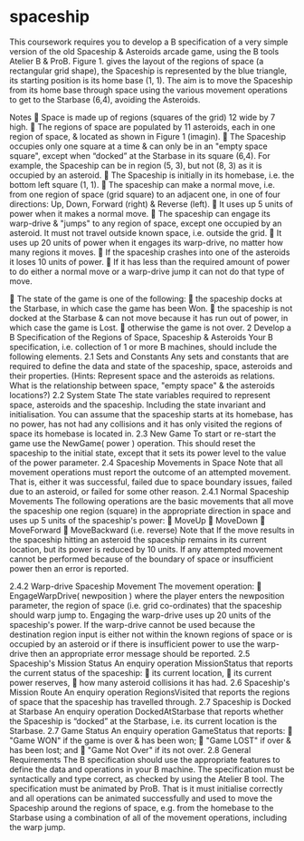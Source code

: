 # spaceship


This coursework requires you to develop a B specification of a very simple version of the old Spaceship & Asteroids arcade game, using the B tools Atelier B & ProB.
Figure 1. gives the layout of the regions of space (a rectangular grid shape), the Spaceship is represented by the blue triangle, its starting position is its home base (1, 1).
The aim is to move the Spaceship from its home base through space using the various movement operations to get to the Starbase (6,4), avoiding the Asteroids.


Notes
 Space is made up of regions (squares of the grid) 12 wide by 7 high.
 The regions of space are populated by 11 asteroids, each in one region of space, & located
as shown in Figure 1 (imagin).
 The Spaceship occupies only one square at a time & can only be in an "empty space square", except when “docked” at the Starbase in its square (6,4).
For example, the Spaceship can be in region (5, 3), but not (8, 3) as it is occupied by an asteroid.
 The Spaceship is initially in its homebase, i.e. the bottom left square (1, 1).
 The spaceship can make a normal move, i.e. from one region of space (grid square) to an
adjacent one, in one of four directions: Up, Down, Forward (right) & Reverse (left).
 It uses up 5 units of power when it makes a normal move.
 The spaceship can engage its warp-drive & "jumps" to any region of space, except one occupied by an asteroid. It must not travel outside known space, i.e. outside the grid.
 It uses up 20 units of power when it engages its warp-drive, no matter how many regions it moves.
 If the spaceship crashes into one of the asteroids it loses 10 units of power.
 If it has less than the required amount of power to do either a normal move or a warp-drive
jump it can not do that type of move.

 
 The state of the game is one of the following:
 the spaceship docks at the Starbase, in which case the game has been Won.
 the spaceship is not docked at the Starbase & can not move because it has run out of power, in which case the game is Lost.
 otherwise the game is not over.
2 Develop a B Specification of the Regions of Space, Spaceship & Asteroids
Your B specification, i.e. collection of 1 or more B machines, should include the following elements.
2.1 Sets and Constants
Any sets and constants that are required to define the data and state of the spaceship, space, asteroids and their properties.
(Hints: Represent space and the asteroids as relations. What is the relationship between space, "empty space" & the asteroids locations?)
2.2 System State
The state variables required to represent space, asteroids and the spaceship. Including the state invariant and initialisation.
You can assume that the spaceship starts at its homebase, has no power, has not had any collisions and it has only visited the regions of space its homebase is located in.
2.3 New Game
To start or re-start the game use the NewGame( power ) operation. This should reset the spaceship to the initial state, except that it sets its power level to the value of the power parameter.
2.4 Spaceship Movements in Space
Note that all movement operations must report the outcome of an attempted movement. That is, either it was successful, failed due to space boundary issues, failed due to an asteroid, or failed for some other reason.
2.4.1 Normal Spaceship Movements
The following operations are the basic movements that all move the spaceship one region (square) in the appropriate direction in space and uses up 5 units of the spaceship's power:
 MoveUp
 MoveDown
 MoveForward
 MoveBackward (i.e. reverse)
Note that If the move results in the spaceship hitting an asteroid the spaceship remains in its current location, but its power is reduced by 10 units.
If any attempted movement cannot be performed because of the boundary of space or insufficient power then an error is reported.


2.4.2 Warp-drive Spaceship Movement
The movement operation:
 EngageWarpDrive( newposition )
where the player enters the newposition parameter, the region of space (i.e. grid co-ordinates) that the spaceship should warp jump to. Engaging the warp-drive uses up 20 units of the spaceship's power.
If the warp-drive cannot be used because the destination region input is either not within the known regions of space or is occupied by an asteroid or if there is insufficient power to use the warp-drive then an appropriate error message should be reported.
2.5 Spaceship's Mission Status
An enquiry operation MissionStatus that reports the current status of the spaceship:
 its current location,
 its current power reserves,
 how many asteroid collisions it has had.
2.6 Spaceship's Mission Route
An enquiry operation RegionsVisited that reports the regions of space that the spaceship has travelled through.
2.7 Spaceship is Docked at Starbase
An enquiry operation DockedAtStarbase that reports whether the Spaceship is “docked” at the Starbase, i.e. its current location is the Starbase.
2.7 Game Status
An enquiry operation GameStatus that reports:
 "Game WON" if the game is over & has been won;
 "Game LOST" if over & has been lost; and
 "Game Not Over" if its not over.
2.8 General Requirements
The B specification should use the appropriate features to define the data and operations in your B machine.
The specification must be syntactically and type correct, as checked by using the Atelier B tool.
The specification must be animated by ProB. That is it must initialise correctly and all operations can be animated successfully and used to move the Spaceship around the regions of space, e.g. from the homebase to the Starbase using a combination of all of the movement operations, including the warp jump.
